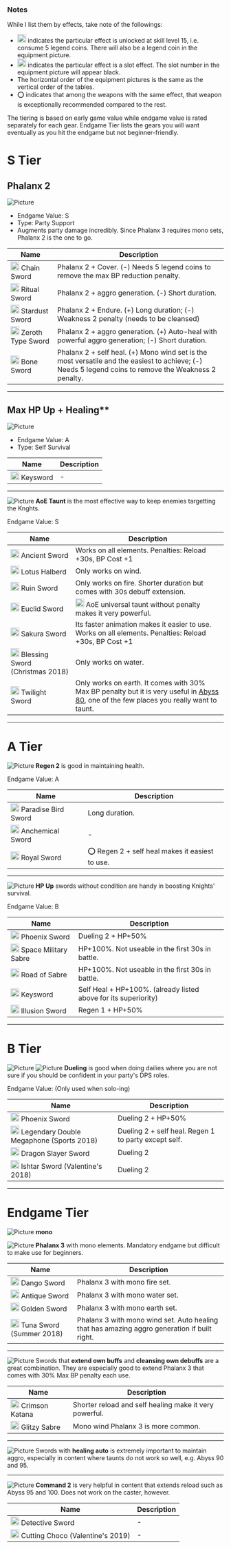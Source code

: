 ### Notes
While I list them by effects, take note of the followings:
* <img src="https://caelum.s-ul.eu/1IPYTuvl.JPG" width="20" alt="Legend Coin"> indicates the particular effect is unlocked at skill level 15, i.e. consume 5 legend coins. There will also be a legend coin in the equipment picture.
* <img src="https://caelum.s-ul.eu/7tZLFGPP.png" width="20" alt="Slot Effect"> indicates the particular effect is a slot effect. The slot number in the equipment picture will appear black.
* The horizontal order of the equipment pictures is the same as the vertical order of the tables.
* :o: indicates that among the weapons with the same effect, that weapon is exceptionally recommended compared to the rest.

The tiering is based on early game value while endgame value is rated separately for each gear. Endgame Tier lists the gears you will want eventually as you hit the endgame but not beginner-friendly.

# S Tier

## Phalanx 2

![Picture](https://caelum.s-ul.eu/flist/IijgGH6V.png)
* Endgame Value: S
* Type: Party Support
* Augments party damage incredibly. Since Phalanx 3 requires mono sets, Phalanx 2 is the one to go.

Name | Description
---|---
<img src="https://caelum.s-ul.eu/2p740des.png" width="20" alt="Fire"> Chain Sword | Phalanx 2 + Cover. (-) Needs 5 legend coins to remove the max BP reduction penalty.
<img src="https://caelum.s-ul.eu/2p740des.png" width="20" alt="Fire"> Ritual Sword | Phalanx 2 + aggro generation. (-) Short duration.
<img src="https://caelum.s-ul.eu/Ei5MWQfu.png" width="20" alt="Water"> Stardust Sword | Phalanx 2 + Endure. (+) Long duration; (-) Weakness 2 penalty (needs to be cleansed)
<img src="https://caelum.s-ul.eu/hLKNs6KH.png" width="20" alt="Earth"> Zeroth Type Sword | Phalanx 2 + aggro generation. (+) Auto-heal with powerful aggro generation; (-) Short duration.
<img src="https://caelum.s-ul.eu/d7KNBOoa.png" width="20" alt="Wind"> Bone Sword | Phalanx 2 + self heal. (+) Mono wind set is the most versatile and the easiest to achieve; (-) Needs 5 legend coins to remove the Weakness 2 penalty.

***

## Max HP Up + Healing**

![Picture](https://caelum.s-ul.eu/flist/DZ9I9zQQ.png)
* Endgame Value: A
* Type: Self Survival

Name | Description
---|---
<img src="https://caelum.s-ul.eu/d7KNBOoa.png" width="20" alt="Wind"> Keysword | -

***

![Picture](https://caelum.s-ul.eu/flist/I6PGbKZL.png)
**AoE Taunt** is the most effective way to keep enemies targetting the Knghts.

Endgame Value: S

Name | Description
---|---
<img src="https://caelum.s-ul.eu/2p740des.png" width="20" alt="Fire"> Ancient Sword | Works on all elements. Penalties: Reload +30s, BP Cost +1
<img src="https://caelum.s-ul.eu/2p740des.png" width="20" alt="Fire"> Lotus Halberd | Only works on wind.
<img src="https://caelum.s-ul.eu/Ei5MWQfu.png" width="20" alt="Water"> Ruin Sword | Only works on fire. Shorter duration but comes with 30s debuff extension.
<img src="https://caelum.s-ul.eu/hLKNs6KH.png" width="20" alt="Earth"> Euclid Sword | <img src="https://caelum.s-ul.eu/1IPYTuvl.JPG" width="20" alt="Legend Coin"> AoE universal taunt without penalty makes it very powerful.
<img src="https://caelum.s-ul.eu/hLKNs6KH.png" width="20" alt="Earth"> Sakura Sword | Its faster animation makes it easier to use. Works on all elements. Penalties: Reload +30s, BP Cost +1
<img src="https://caelum.s-ul.eu/hLKNs6KH.png" width="20" alt="Earth"> Blessing Sword (Christmas 2018) | Only works on water.
<img src="https://caelum.s-ul.eu/d7KNBOoa.png" width="20" alt="Wind"> Twilight Sword | Only works on earth. It comes with 30% Max BP penalty but it is very useful in [Abyss 80](https://github.com/caelumff/bdfeguides/wiki/Abyss-Floor-80), one of the few places you really want to taunt.

***

# A Tier

![Picture](https://caelum.s-ul.eu/flist/AMQqFSnI.png)
**Regen 2** is good in maintaining health.

Endgame Value: A

Name | Description
---|---
<img src="https://caelum.s-ul.eu/2p740des.png" width="20" alt="Fire"> Paradise Bird Sword | Long duration.
<img src="https://caelum.s-ul.eu/Ei5MWQfu.png" width="20" alt="Water"> Anchemical Sword | -
<img src="https://caelum.s-ul.eu/hLKNs6KH.png" width="20" alt="Earth"> Royal Sword | :o: Regen 2 + self heal makes it easiest to use. 

***

![Picture](https://caelum.s-ul.eu/flist/e2G2YtsM.png)
**HP Up** swords without condition are handy in boosting Knights' survival.

Endgame Value: B

Name | Description
---|---
<img src="https://caelum.s-ul.eu/2p740des.png" width="20" alt="Fire"> Phoenix Sword | Dueling 2 + HP+50%
<img src="https://caelum.s-ul.eu/Ei5MWQfu.png" width="20" alt="Water"> Space Military Sabre | HP+100%. Not useable in the first 30s in battle.
<img src="https://caelum.s-ul.eu/hLKNs6KH.png" width="20" alt="Earth"> Road of Sabre | HP+100%. Not useable in the first 30s in battle.
<img src="https://caelum.s-ul.eu/d7KNBOoa.png" width="20" alt="Wind"> Keysword | Self Heal + HP+100%. (already listed above for its superiority)
<img src="https://caelum.s-ul.eu/d7KNBOoa.png" width="20" alt="Wind"> Illusion Sword | Regen 1 + HP+50%

***

# B Tier

![Picture](https://caelum.s-ul.eu/flist/sssbbpc9.png)
![Picture](https://caelum.s-ul.eu/flist/GkRU3iFx.png)
**Dueling** is good when doing dailies where you are not sure if you should be confident in your party's DPS roles.

Endgame Value: (Only used when solo-ing)

Name | Description
---|---
<img src="https://caelum.s-ul.eu/2p740des.png" width="20" alt="Fire"> Phoenix Sword | Dueling 2 + HP+50%
<img src="https://caelum.s-ul.eu/Ei5MWQfu.png" width="20" alt="Water"> Legendary Double Megaphone (Sports 2018) | Dueling 2 + self heal. Regen 1 to party except self.
<img src="https://caelum.s-ul.eu/hLKNs6KH.png" width="20" alt="Earth"> Dragon Slayer Sword | Dueling 2
<img src="https://caelum.s-ul.eu/d7KNBOoa.png" width="20" alt="Wind"> Ishtar Sword (Valentine's 2018) | Dueling 2

***

# Endgame Tier

![Picture](https://caelum.s-ul.eu/flist/GKu6DAru.png)
**mono** 

![Picture](https://caelum.s-ul.eu/flist/EBclJWKi.png)
**Phalanx 3** with mono elements. Mandatory endgame but difficult to make use for beginners. 

Name | Description
---|---
<img src="https://caelum.s-ul.eu/2p740des.png" width="20" alt="Fire"> Dango Sword | Phalanx 3 with mono fire set. 
<img src="https://caelum.s-ul.eu/Ei5MWQfu.png" width="20" alt="Water"> Antique Sword | Phalanx 3 with mono water set. 
<img src="https://caelum.s-ul.eu/hLKNs6KH.png" width="20" alt="Earth"> Golden Sword | Phalanx 3 with mono earth set.
<img src="https://caelum.s-ul.eu/d7KNBOoa.png" width="20" alt="Wind"> Tuna Sword (Summer 2018) | Phalanx 3 with mono wind set. Auto healing that has amazing aggro generation if built right.

***

![Picture](https://caelum.s-ul.eu/flist/54QZpbYv.png)
Swords that **extend own buffs** and **cleansing own debuffs** are a great combination. They are especially good to extend Phalanx 3 that comes with 30% Max BP penalty each use.

Name | Description
---|---
<img src="https://caelum.s-ul.eu/2p740des.png" width="20" alt="Fire"> Crimson Katana | Shorter reload and self healing make it very powerful. 
<img src="https://caelum.s-ul.eu/d7KNBOoa.png" width="20" alt="Wind"> Glitzy Sabre | Mono wind Phalanx 3 is more common.

***

![Picture](https://caelum.s-ul.eu/flist/Wr3C0EJz.png)
Swords with **healing auto** is extremely important to maintain aggro, especially in content where taunts do not work so well, e.g. Abyss 90 and 95.

***

![Picture](https://caelum.s-ul.eu/flist/3oGlUlgb.png)
**Command 2** is very helpful in content that extends reload such as Abyss 95 and 100. Does not work on the caster, however.

Name | Description
---|---
<img src="https://caelum.s-ul.eu/Ei5MWQfu.png" width="20" alt="Water"> Detective Sword | -
<img src="https://caelum.s-ul.eu/d7KNBOoa.png" width="20" alt="Wind"> Cutting Choco (Valentine's 2019) | -
